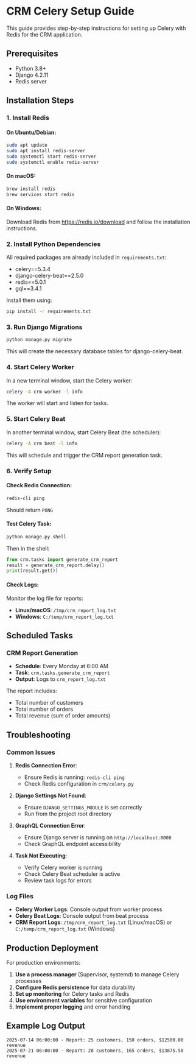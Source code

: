 # CRM Celery Setup Guide

This guide provides step-by-step instructions for setting up Celery with Redis for the CRM application.

## Prerequisites

- Python 3.8+
- Django 4.2.11
- Redis server

## Installation Steps

### 1. Install Redis

#### On Ubuntu/Debian:

```bash
sudo apt update
sudo apt install redis-server
sudo systemctl start redis-server
sudo systemctl enable redis-server
```

#### On macOS:

```bash
brew install redis
brew services start redis
```

#### On Windows:

Download Redis from https://redis.io/download and follow the installation instructions.

### 2. Install Python Dependencies

All required packages are already included in `requirements.txt`:

- celery==5.3.4
- django-celery-beat==2.5.0
- redis==5.0.1
- gql==3.4.1

Install them using:

```bash
pip install -r requirements.txt
```

### 3. Run Django Migrations

```bash
python manage.py migrate
```

This will create the necessary database tables for django-celery-beat.

### 4. Start Celery Worker

In a new terminal window, start the Celery worker:

```bash
celery -A crm worker -l info
```

The worker will start and listen for tasks.

### 5. Start Celery Beat

In another terminal window, start Celery Beat (the scheduler):

```bash
celery -A crm beat -l info
```

This will schedule and trigger the CRM report generation task.

### 6. Verify Setup

#### Check Redis Connection:

```bash
redis-cli ping
```

Should return `PONG`

#### Test Celery Task:

```bash
python manage.py shell
```

Then in the shell:

```python
from crm.tasks import generate_crm_report
result = generate_crm_report.delay()
print(result.get())
```

#### Check Logs:

Monitor the log file for reports:

- **Linux/macOS**: `/tmp/crm_report_log.txt`
- **Windows**: `C:/temp/crm_report_log.txt`

## Scheduled Tasks

### CRM Report Generation

- **Schedule**: Every Monday at 6:00 AM
- **Task**: `crm.tasks.generate_crm_report`
- **Output**: Logs to `crm_report_log.txt`

The report includes:

- Total number of customers
- Total number of orders
- Total revenue (sum of order amounts)

## Troubleshooting

### Common Issues

1. **Redis Connection Error**:

   - Ensure Redis is running: `redis-cli ping`
   - Check Redis configuration in `crm/celery.py`

2. **Django Settings Not Found**:

   - Ensure `DJANGO_SETTINGS_MODULE` is set correctly
   - Run from the project root directory

3. **GraphQL Connection Error**:

   - Ensure Django server is running on `http://localhost:8000`
   - Check GraphQL endpoint accessibility

4. **Task Not Executing**:
   - Verify Celery worker is running
   - Check Celery Beat scheduler is active
   - Review task logs for errors

### Log Files

- **Celery Worker Logs**: Console output from worker process
- **Celery Beat Logs**: Console output from beat process
- **CRM Report Logs**: `/tmp/crm_report_log.txt` (Linux/macOS) or `C:/temp/crm_report_log.txt` (Windows)

## Production Deployment

For production environments:

1. **Use a process manager** (Supervisor, systemd) to manage Celery processes
2. **Configure Redis persistence** for data durability
3. **Set up monitoring** for Celery tasks and Redis
4. **Use environment variables** for sensitive configuration
5. **Implement proper logging** and error handling

## Example Log Output

```
2025-07-14 06:00:00 - Report: 25 customers, 150 orders, $12500.00 revenue
2025-07-21 06:00:00 - Report: 28 customers, 165 orders, $13875.50 revenue
```
